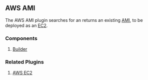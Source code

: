 ## AWS AMI

The AWS AMI plugin searches for an returns an existing [AMI](https://docs.aws.amazon.com/AWSEC2/latest/UserGuide/AMIs.html),
to be deployed as an [EC2](https://docs.aws.amazon.com/AWSEC2/latest/UserGuide/concepts.html).

### Components

1. [Builder](/waypoint/integrations/hashicorp/aws-ami/latest/components/builder/aws-ami-builder)

### Related Plugins

1. [AWS EC2](/waypoint/integrations/hashicorp/aws-ec2)
